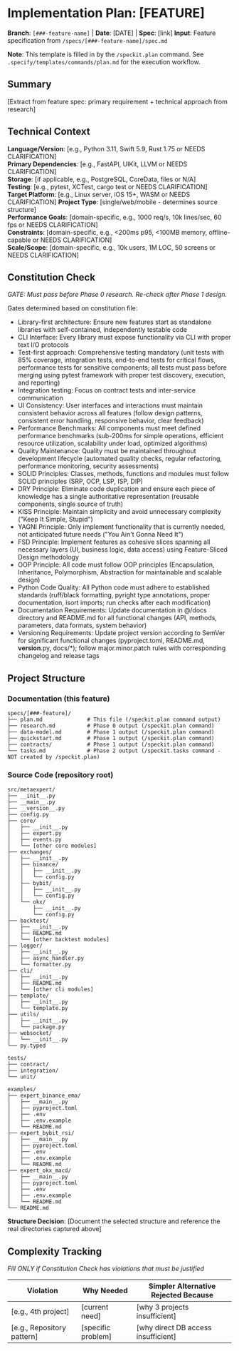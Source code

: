 # Implementation Plan: [FEATURE]

**Branch**: `[###-feature-name]` | **Date**: [DATE] | **Spec**: [link]
**Input**: Feature specification from `/specs/[###-feature-name]/spec.md`

**Note**: This template is filled in by the `/speckit.plan` command. See `.specify/templates/commands/plan.md` for the execution workflow.

## Summary

[Extract from feature spec: primary requirement + technical approach from research]

## Technical Context

<!--
  ACTION REQUIRED: Replace the content in this section with the technical details
  for the project. The structure here is presented in advisory capacity to guide
  the iteration process.
-->

**Language/Version**: [e.g., Python 3.11, Swift 5.9, Rust 1.75 or NEEDS CLARIFICATION]  
**Primary Dependencies**: [e.g., FastAPI, UIKit, LLVM or NEEDS CLARIFICATION]  
**Storage**: [if applicable, e.g., PostgreSQL, CoreData, files or N/A]  
**Testing**: [e.g., pytest, XCTest, cargo test or NEEDS CLARIFICATION]  
**Target Platform**: [e.g., Linux server, iOS 15+, WASM or NEEDS CLARIFICATION]
**Project Type**: [single/web/mobile - determines source structure]  
**Performance Goals**: [domain-specific, e.g., 1000 req/s, 10k lines/sec, 60 fps or NEEDS CLARIFICATION]  
**Constraints**: [domain-specific, e.g., <200ms p95, <100MB memory, offline-capable or NEEDS CLARIFICATION]  
**Scale/Scope**: [domain-specific, e.g., 10k users, 1M LOC, 50 screens or NEEDS CLARIFICATION]

## Constitution Check

*GATE: Must pass before Phase 0 research. Re-check after Phase 1 design.*

Gates determined based on constitution file:
- Library-first architecture: Ensure new features start as standalone libraries with self-contained, independently testable code
- CLI Interface: Every library must expose functionality via CLI with proper text I/O protocols
- Test-first approach: Comprehensive testing mandatory (unit tests with 85% coverage, integration tests, end-to-end tests for critical flows, performance tests for sensitive components; all tests must pass before merging using pytest framework with proper test discovery, execution, and reporting)
- Integration testing: Focus on contract tests and inter-service communication
- UI Consistency: User interfaces and interactions must maintain consistent behavior across all features (follow design patterns, consistent error handling, responsive behavior, clear feedback)
- Performance Benchmarks: All components must meet defined performance benchmarks (sub-200ms for simple operations, efficient resource utilization, scalability under load, optimized algorithms)
- Quality Maintenance: Quality must be maintained throughout development lifecycle (automated quality checks, regular refactoring, performance monitoring, security assessments)
- SOLID Principles: Classes, methods, functions and modules must follow SOLID principles (SRP, OCP, LSP, ISP, DIP)
- DRY Principle: Eliminate code duplication and ensure each piece of knowledge has a single authoritative representation (reusable components, single source of truth)
- KISS Principle: Maintain simplicity and avoid unnecessary complexity ("Keep It Simple, Stupid")
- YAGNI Principle: Only implement functionality that is currently needed, not anticipated future needs ("You Ain't Gonna Need It")
- FSD Principle: Implement features as cohesive slices spanning all necessary layers (UI, business logic, data access) using Feature-Sliced Design methodology
- OOP Principle: All code must follow OOP principles (Encapsulation, Inheritance, Polymorphism, Abstraction for maintainable and scalable design)
- Python Code Quality: All Python code must adhere to established standards (ruff/black formatting, pyright type annotations, proper documentation, isort imports; run checks after each modification)
- Documentation Requirements: Update documentation in @/docs directory and README.md for all functional changes (API, methods, parameters, data formats, system behavior)
- Versioning Requirements: Update project version according to SemVer for significant functional changes (pyproject.toml, README.md, __version__.py, docs/*); follow major.minor.patch rules with corresponding changelog and release tags

## Project Structure

### Documentation (this feature)

```
specs/[###-feature]/
├── plan.md              # This file (/speckit.plan command output)
├── research.md          # Phase 0 output (/speckit.plan command)
├── data-model.md        # Phase 1 output (/speckit.plan command)
├── quickstart.md        # Phase 1 output (/speckit.plan command)
├── contracts/           # Phase 1 output (/speckit.plan command)
└── tasks.md             # Phase 2 output (/speckit.tasks command - NOT created by /speckit.plan)
```

### Source Code (repository root)
<!--
  ACTION REQUIRED: Replace the placeholder tree below with the concrete layout
  for this feature. Delete unused options and expand the chosen structure with
  real paths (e.g., apps/admin, packages/something). The delivered plan must
  not include Option labels.
-->

```
src/metaexpert/
├── __init__.py
├── __main__.py
├── __version__.py
├── config.py
├── core/
│   ├── __init__.py
│   ├── expert.py
│   ├── events.py
│   └── [other core modules]
├── exchanges/
│   ├── __init__.py
│   ├── binance/
│   │   ├── __init__.py
│   │   └── config.py
│   ├── bybit/
│   │   ├── __init__.py
│   │   └── config.py
│   └── okx/
│       ├── __init__.py
│       └── config.py
├── backtest/
│   ├── __init__.py
│   ├── README.md
│   └── [other backtest modules]
├── logger/
│   ├── __init__.py
│   ├── async_handler.py
│   └── formatter.py
├── cli/
│   ├── __init__.py
│   ├── README.md
│   └── [other cli modules]
├── template/
│   ├── __init__.py
│   └── template.py
├── utils/
│   ├── __init__.py
│   └── package.py
├── websocket/
│   └── __init__.py
└── py.typed

tests/
├── contract/
├── integration/
└── unit/

examples/
├── expert_binance_ema/
│   ├── __main__.py
│   ├── pyproject.toml
│   ├── .env
│   ├── .env.example
│   └── README.md
├── expert_bybit_rsi/
│   ├── __main__.py
│   ├── pyproject.toml
│   ├── .env
│   ├── .env.example
│   └── README.md
├── expert_okx_macd/
│   ├── __main__.py
│   ├── pyproject.toml
│   ├── .env
│   ├── .env.example
│   └── README.md
└── README.md
```

**Structure Decision**: [Document the selected structure and reference the real
directories captured above]

## Complexity Tracking

*Fill ONLY if Constitution Check has violations that must be justified*

| Violation | Why Needed | Simpler Alternative Rejected Because |
|-----------|------------|-------------------------------------|
| [e.g., 4th project] | [current need] | [why 3 projects insufficient] |
| [e.g., Repository pattern] | [specific problem] | [why direct DB access insufficient] |
